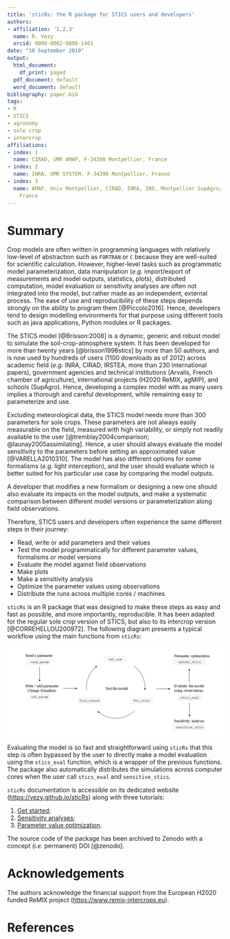 ```yaml
---
title: 'sticRs: the R package for STICS users and developers'
authors:
- affiliation: '1,2,3'
  name: R. Vezy
  orcid: 0000-0002-0808-1461
date: "10 September 2019"
output:
  html_document:
    df_print: paged
  pdf_document: default
  word_document: default
bibliography: paper.bib
tags:
- R
- STICS
- agronomy
- sole crop
- intercrop
affiliations:
- index: 1
  name: CIRAD, UMR AMAP, F-34398 Montpellier, France
- index: 2
  name: INRA, UMR SYSTEM, F-34398 Montpellier, France
- index: 3
  name: AMAP, Univ Montpellier, CIRAD, INRA, IRD, Montpellier SupAgro, Montpellier,
    France
---
```


# Summary

Crop models are often written in programming languages with relatively low-level of abstraction such as ``FORTRAN`` or ``C`` because they are well-suited for scientific calculation. However, higher-level tasks such as programmatic model parameterization, data manipulation (*e.g.* import/export of measurements and model outputs, statistics, plots), distributed computation, model evaluation or sensitivity analyses are often not integrated into the model, but rather made as an independent, external process. The ease of use and reproducibility of these steps depends strongly on the ability to program them [@Piccolo2016]. Hence, developers tend to design modelling environments for that purpose using different tools such as java applications, Python modules or R packages.

The STICS model [@Brisson:2008] is a dynamic, generic and robust model to simulate the soil-crop-atmosphere system. It has been developed for more than twenty years [@brisson1998stics] by more than 50 authors, and is now used by hundreds of users (1100 downloads as of 2012) across academic field (*e.g.* INRA, CIRAD, IRSTEA, more than 230 international papers), government agencies and technical institutions (Arvalis, French chamber of agriculture), international projects (H2020 ReMIX, agMIP), and schools (SupAgro). Hence, developing a complex model with as many users implies a thorough and careful development, while remaining easy to parameterize and use.

Excluding meteorological data, the STICS model needs more than 300 parameters for sole crops. These parameters are not always easily measurable on the field, measured with high variability, or simply not readily available to the user [@tremblay2004comparison; @launay2005assimilating]. Hence, a user should always evaluate the model sensitivity to the parameters before setting an approximated value [@VARELLA2010310].
The model has also different options for some formalisms (*e.g.* light interception), and the user should evaluate which is better suited for his particular use case by comparing the model outputs.

A developer that modifies a new formalism or designing a new one should also evaluate its impacts on the model outputs, and make a systematic comparison between different model versions or parameterization along field observations.

Therefore, STICS users and developers often experience the same different steps in their journey:

* Read, write or add parameters and their values  
* Test the model programmatically for different parameter values, formalisms or model versions  
* Evaluate the model against field observations  
* Make plots  
* Make a sensitivity analysis  
* Optimize the parameter values using observations  
* Distribute the runs across multiple cores / machines  

``sticRs`` is an R package that was designed to make these steps as easy and fast as possible, and more importantly, reproducible. It has been adapted for the regular sole crop version of STICS, but also to its intercrop version [@CORREHELLOU200972].
The following diagram presents a typical workflow using the main functions from ``sticRs``:

![sticRs workflow](sticRs_workflow.PNG)

Evaluating the model is so fast and straightforward using ``sticRs`` that this step is often bypassed by the user to directly make a model evaluation using the ``stics_eval`` function, which is a wrapper of the previous functions. The package also automatically distributes the simulations across computer cores when the user call ``stics_eval`` and  ``sensitive_stics``.

``sticRs`` documentation is accessible on its dedicated website (https://vezy.github.io/sticRs) along with three tutorials:  

1. [Get started](https://vezy.github.io/sticRs/articles/sticRs.html);  
1. [Sensitivity analyses](https://vezy.github.io/sticRs/articles/Sensitivity_analyses.html);   
1. [Parameter value optimization](https://vezy.github.io/sticRs/articles/optimisation.html).  

The source code of the package has been archived to Zenodo with a concept (*i.e.* permanent) DOI [@zenodo].

# Acknowledgements

The authors acknowledge the financial support from the European H2020 funded ReMIX project (https://www.remix-intercrops.eu).

# References
